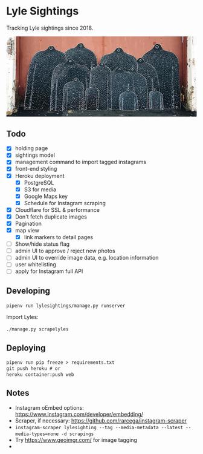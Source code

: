 # Lyle Sightings

Tracking Lyle sightings since 2018.

![Screenshot](lyles.jpg)

## Todo

 - [x] holding page
 - [x] sightings model
 - [x] management command to import tagged instagrams
 - [x] front-end styling
 - [x] Heroku deployment
   - [x] PostgreSQL
   - [x] S3 for media
   - [x] Google Maps key
   - [x] Schedule for Instagram scraping
 - [x] Cloudflare for SSL & performance
 - [x] Don't fetch duplicate images
 - [x] Pagination
 - [x] map view
   - [x] link markers to detail pages
 - [ ] Show/hide status flag
 - [ ] admin UI to approve / reject new photos
 - [ ] admin UI to override image data, e.g. location information
 - [ ] user whitelisting
 - [ ] apply for Instagram full API

## Developing

`pipenv run lylesightings/manage.py runserver`

Import Lyles:

`./manage.py scrapelyles`

## Deploying

```
pipenv run pip freeze > requirements.txt
git push heroku # or
heroku container:push web
```

## Notes

 - Instagram oEmbed options: https://www.instagram.com/developer/embedding/
 - Scraper, if necessary: https://github.com/rarcega/instagram-scraper
  - `instagram-scraper lylesighting --tag --media-metadata --latest --media-types=none -d scrapings`
 - Try https://www.geoimgr.com/ for image tagging
 - 